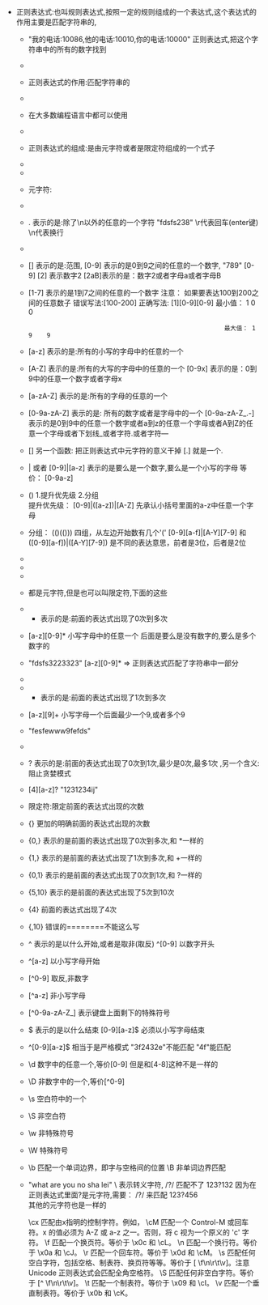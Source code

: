 * 正则表达式:也叫规则表达式,按照一定的规则组成的一个表达式,这个表达式的作用主要是匹配字符串的,
    * "我的电话:10086,他的电话:10010,你的电话:10000" 正则表达式,把这个字符串中的所有的数字找到
    *
    * 正则表达式的作用:匹配字符串的
    *
    * 在大多数编程语言中都可以使用
    *
    * 正则表达式的组成:是由元字符或者是限定符组成的一个式子
    *
    *
    * 元字符:
    *
    * .  表示的是:除了\n以外的任意的一个字符   "fdsfs238"     \r代表回车(enter键)  \n代表换行
    *
    * [] 表示的是:范围,  [0-9] 表示的是0到9之间的任意的一个数字,  "789" [0-9]
      [2]   表示数字2
      [2aB]表示的是：数字2或者字母a或者字母B
    * [1-7] 表示的是1到7之间的任意的一个数字 
      注意： 如果要表达100到200之间的任意数子 错误写法:[100-200]  正确写法: [1][0-9][0-9]
                                                                最小值： 1    0    0
      
                                                                最大值： 1    9    9
    * [a-z] 表示的是:所有的小写的字母中的任意的一个
    * [A-Z] 表示的是:所有的大写的字母中的任意的一个
      [0-9x] 表示的是：0到9中的任意一个数字或者字母x
    * [a-zA-Z] 表示的是:所有的字母的任意的一个
    * [0-9a-zA-Z] 表示的是: 所有的数字或者是字母中的一个
      [0-9a-zA-Z_.-] 表示的是0到9中的任意一个数字或者a到z的任意一个字母或者A到Z的任意一个字母或者下划线_或者字符.或者字符—
    * [] 另一个函数: 把正则表达式中元字符的意义干掉    [.] 就是一个.
    * |  或者     [0-9]|[a-z] 表示的是要么是一个数字,要么是一个小写的字母 等价： [0-9a-z]
    * () 1.提升优先级 2.分组  
         提升优先级： [0-9]|([a-z])|[A-Z]  先承认小括号里面的a-z中任意一个字母
    *    分组： (()(()))  四组，从左边开始数有几个'('
                [0-9][a-f]|[A-Y][7-9]   和 ([0-9][a-f])|([A-Y][7-9]) 是不同的表达意思，前者是3位，后者是2位
    * 
    *
    *
    * 都是元字符,但是也可以叫限定符,下面的这些
    *    *   表示的是:前面的表达式出现了0次到多次
    *    [a-z][0-9]* 小写字母中的任意一个 后面是要么是没有数字的,要么是多个数字的
    *    "fdsfs3223323"  [a-z][0-9]* => 正则表达式匹配了字符串中一部分
    *
    *    +  表示的是:前面的表达式出现了1次到多次
    *    [a-z][9]+  小写字母一个后面最少一个9,或者多个9
    *    "fesfewww9fefds"
    *
    *    ?  表示的是:前面的表达式出现了0次到1次,最少是0次,最多1次 ,另一个含义:阻止贪婪模式
    *    [4][a-z]? "1231234ij"
    *  限定符:限定前面的表达式出现的次数
    *  {} 更加的明确前面的表达式出现的次数
    *  {0,} 表示的是前面的表达式出现了0次到多次,和 *一样的
    *  {1,} 表示的是前面的表达式出现了1次到多次,和 +一样的
    *  {0,1} 表示的是前面的表达式出现了0次到1次,和 ?一样的
    *  {5,10} 表示的是前面的表达式出现了5次到10次
    *  {4} 前面的表达式出现了4次
    *  {,10} 错误的========不能这么写
    *  ^ 表示的是以什么开始,或者是取非(取反) 
       ^[0-9] 以数字开头
    *  ^[a-z] 以小写字母开始
    *  [^0-9] 取反,非数字
    *  [^a-z] 非小写字母
    *  [^0-9a-zA-Z_] 表示键盘上面剩下的特殊符号
    *  $ 表示的是以什么结束   [0-9][a-z]$  必须以小写字母结束
    *  ^[0-9][a-z]$ 相当于是严格模式   "3f2432e"不能匹配  "4f"能匹配
    *   \d 数字中的任意一个,等价[0-9]  但是和[4-8]这种不是一样的
    *   \D 非数字中的一个,等价[^0-9]
    *   \s 空白符中的一个
    *   \S 非空白符
    *   \w 非特殊符号
    *   \W 特殊符号
    *   \b	匹配一个单词边界，即字与空格间的位置
        \B	非单词边界匹配
    *   "what are you no sha lei"
        \ 表示转义字符,  /?/  匹配不了 123?132  因为在正则表达式里面?是元字符,需要： /\?/ 来匹配  123?456  
        其他的元字符也是一样的

        \cx	匹配由x指明的控制字符。例如， \cM 匹配一个 Control-M 或回车符。x 的值必须为 A-Z 或 a-z 之一。否则，将 c 视为一个原义的 'c' 字符。
        \f	匹配一个换页符。等价于 \x0c 和 \cL。
        \n	匹配一个换行符。等价于 \x0a 和 \cJ。
        \r	匹配一个回车符。等价于 \x0d 和 \cM。
        \s	匹配任何空白字符，包括空格、制表符、换页符等等。等价于 [ \f\n\r\t\v]。注意 Unicode 正则表达式会匹配全角空格符。
        \S	匹配任何非空白字符。等价于 [^ \f\n\r\t\v]。
        \t	匹配一个制表符。等价于 \x09 和 \cI。
        \v	匹配一个垂直制表符。等价于 \x0b 和 \cK。